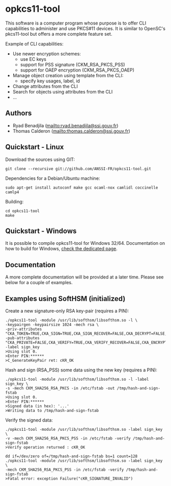 # opkcs11-tool

This software is a computer program whose purpose is to offer CLI capabilities
to administer and use PKCS\#11 devices.
It is similar to OpenSC's pkcs11-tool but offers a more complete feature set.

Example of CLI capabilities:
  * Use newer encryption schemes:
    * use EC keys
    * support for PSS signature (CKM\_RSA\_PKCS\_PSS)
    * support for OAEP encryption (CKM\_RSA\_PKCS\_OAEP)
  * Manage object creation using template from the CLI:
    * specify key usages, label, id
  * Change attributes from the CLI
  * Search for objects using attributes from the CLI
  * ...

## Authors

  * Ryad Benadjila (<mailto:ryad.benadjila@ssi.gouv.fr>)
  * Thomas Calderon (<mailto:thomas.calderon@ssi.gouv.fr>)

## Quickstart - Linux
Download the sources using GIT:

    git clone --recursive git://github.com/ANSSI-FR/opkcs11-tool.git

Dependencies for a Debian/Ubuntu machine:

    sudo apt-get install autoconf make gcc ocaml-nox camlidl coccinelle camlp4

Building:

    cd opkcs11-tool
    make

## Quickstart - Windows
It is possible to compile opkcs11-tool for Windows 32/64.
Documentation on how to build for Windows, [check the dedicated page](WIN32.md).

## Documentation
A more complete documentation will be provided at a later time.
Please see below for a couple of examples.

## Examples using SoftHSM (initialized)

Create a new signature-only RSA key-pair (requires a PIN):

    ./opkcs11-tool -module /usr/lib/softhsm/libsofthsm.so -l \
    -keypairgen -keypairsize 1024 -mech rsa \
    -priv-attributes "CKA_TOKEN=TRUE,CKA_SIGN=TRUE,CKA_SIGN_RECOVER=FALSE,CKA_DECRYPT=FALSE,CKA_UNWRAP=FALSE"\
    -pub-attributes "CKA_PRIVATE=FALSE,CKA_VERIFY=TRUE,CKA_VERIFY_RECOVER=FALSE,CKA_ENCRYPT=FALSE,CKA_WRAP=FALSE"\
    -label sign_key
    >Using slot 0.
    >Enter PIN:******
    >C_GenerateKeyPair ret: cKR_OK

Hash and sign (RSA\_PSS) some data using the new key (requires a PIN):

    ./opkcs11-tool -module /usr/lib/softhsm/libsofthsm.so -l -label sign_key \
    -s -mech CKM_SHA256_RSA_PKCS -in /etc/fstab -out /tmp/hash-and-sign-fstab
    >Using slot 0.
    >Enter PIN:******
    >Signed data (in hex): '...'
    >Writing data to /tmp/hash-and-sign-fstab

Verify the signed data:

    ./opkcs11-tool -module /usr/lib/softhsm/libsofthsm.so -label sign_key \
    -v -mech CKM_SHA256_RSA_PKCS_PSS -in /etc/fstab -verify /tmp/hash-and-sign-fstab
    >Verify operation returned : cKR_OK
    
    dd if=/dev/zero of=/tmp/hash-and-sign-fstab bs=1 count=128
    ./opkcs11-tool -module /usr/lib/softhsm/libsofthsm.so -label sign_key \
    -mech CKM_SHA256_RSA_PKCS_PSS -in /etc/fstab -verify /tmp/hash-and-sign-fstab
    >Fatal error: exception Failure("cKR_SIGNATURE_INVALID")
